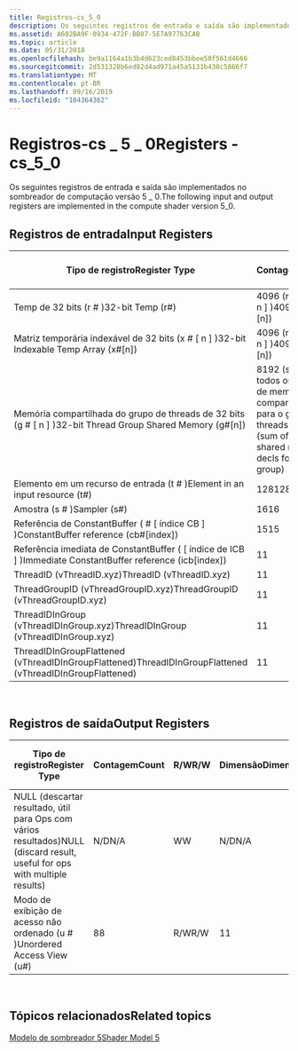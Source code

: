 ```yaml
---
title: Registros-cs_5_0
description: Os seguintes registros de entrada e saída são implementados no sombreador de computação versão 5 \_ 0.
ms.assetid: A602BA9F-0934-472F-BB07-5E7A97763CAB
ms.topic: article
ms.date: 05/31/2018
ms.openlocfilehash: be9a1164a1b3b4d623ced8453bbee50f561d4666
ms.sourcegitcommit: 2d531328b6ed82d4ad971a45a5131b430c5866f7
ms.translationtype: MT
ms.contentlocale: pt-BR
ms.lasthandoff: 09/16/2019
ms.locfileid: "104364362"
---
```

# <a name="registers---cs_5_0"></a><span data-ttu-id="1fbb6-103">Registros-cs \_ 5 \_ 0</span><span class="sxs-lookup"><span data-stu-id="1fbb6-103">Registers - cs\_5\_0</span></span>

<span data-ttu-id="1fbb6-104">Os seguintes registros de entrada e saída são implementados no sombreador de computação versão 5 \_ 0.</span><span class="sxs-lookup"><span data-stu-id="1fbb6-104">The following input and output registers are implemented in the compute shader version 5\_0.</span></span>

## <a name="input-registers"></a><span data-ttu-id="1fbb6-105">Registros de entrada</span><span class="sxs-lookup"><span data-stu-id="1fbb6-105">Input Registers</span></span>



| <span data-ttu-id="1fbb6-106">Tipo de registro</span><span class="sxs-lookup"><span data-stu-id="1fbb6-106">Register Type</span></span>                                        | <span data-ttu-id="1fbb6-107">Contagem</span><span class="sxs-lookup"><span data-stu-id="1fbb6-107">Count</span></span>                                                  | <span data-ttu-id="1fbb6-108">R/W</span><span class="sxs-lookup"><span data-stu-id="1fbb6-108">R/W</span></span> | <span data-ttu-id="1fbb6-109">Dimensão</span><span class="sxs-lookup"><span data-stu-id="1fbb6-109">Dimension</span></span>                        | <span data-ttu-id="1fbb6-110">Indexável por r\#</span><span class="sxs-lookup"><span data-stu-id="1fbb6-110">Indexable by r\#</span></span> | <span data-ttu-id="1fbb6-111">Padrões</span><span class="sxs-lookup"><span data-stu-id="1fbb6-111">Defaults</span></span> | <span data-ttu-id="1fbb6-112">Requer DCL</span><span class="sxs-lookup"><span data-stu-id="1fbb6-112">Requires DCL</span></span> |
|------------------------------------------------------|--------------------------------------------------------|-----|----------------------------------|------------------|----------|--------------|
| <span data-ttu-id="1fbb6-113">Temp de 32 bits (r \# )</span><span class="sxs-lookup"><span data-stu-id="1fbb6-113">32-bit Temp (r\#)</span></span>                                    | <span data-ttu-id="1fbb6-114">4096 (r \# + x \# \[ n \] )</span><span class="sxs-lookup"><span data-stu-id="1fbb6-114">4096(r\#+x\#\[n\])</span></span>                                     | <span data-ttu-id="1fbb6-115">R/W</span><span class="sxs-lookup"><span data-stu-id="1fbb6-115">R/W</span></span> | <span data-ttu-id="1fbb6-116">4</span><span class="sxs-lookup"><span data-stu-id="1fbb6-116">4</span></span>                                | <span data-ttu-id="1fbb6-117">Não</span><span class="sxs-lookup"><span data-stu-id="1fbb6-117">No</span></span>               | <span data-ttu-id="1fbb6-118">Nenhum</span><span class="sxs-lookup"><span data-stu-id="1fbb6-118">None</span></span>     | <span data-ttu-id="1fbb6-119">Yes</span><span class="sxs-lookup"><span data-stu-id="1fbb6-119">Yes</span></span>          |
| <span data-ttu-id="1fbb6-120">Matriz temporária indexável de 32 bits (x \# \[ n \] )</span><span class="sxs-lookup"><span data-stu-id="1fbb6-120">32-bit Indexable Temp Array (x\#\[n\])</span></span>               | <span data-ttu-id="1fbb6-121">4096 (r \# + x \# \[ n \] )</span><span class="sxs-lookup"><span data-stu-id="1fbb6-121">4096(r\#+x\#\[n\])</span></span>                                     | <span data-ttu-id="1fbb6-122">R/W</span><span class="sxs-lookup"><span data-stu-id="1fbb6-122">R/W</span></span> | <span data-ttu-id="1fbb6-123">4</span><span class="sxs-lookup"><span data-stu-id="1fbb6-123">4</span></span>                                | <span data-ttu-id="1fbb6-124">Sim</span><span class="sxs-lookup"><span data-stu-id="1fbb6-124">Yes</span></span>              | <span data-ttu-id="1fbb6-125">Nenhum</span><span class="sxs-lookup"><span data-stu-id="1fbb6-125">None</span></span>     | <span data-ttu-id="1fbb6-126">Yes</span><span class="sxs-lookup"><span data-stu-id="1fbb6-126">Yes</span></span>          |
| <span data-ttu-id="1fbb6-127">Memória compartilhada do grupo de threads de 32 bits (g \# \[ n \] )</span><span class="sxs-lookup"><span data-stu-id="1fbb6-127">32-bit Thread Group Shared Memory (g\#\[n\])</span></span>         | <span data-ttu-id="1fbb6-128">8192 (soma de todos os decls de memória compartilhada para o grupo de threads)</span><span class="sxs-lookup"><span data-stu-id="1fbb6-128">8192 (sum of all shared memory decls for thread group)</span></span> | <span data-ttu-id="1fbb6-129">R/W</span><span class="sxs-lookup"><span data-stu-id="1fbb6-129">R/W</span></span> | <span data-ttu-id="1fbb6-130">1 (pode ser declarada várias maneiras)</span><span class="sxs-lookup"><span data-stu-id="1fbb6-130">1 (can be declared various ways)</span></span> | <span data-ttu-id="1fbb6-131">Yes</span><span class="sxs-lookup"><span data-stu-id="1fbb6-131">Yes</span></span>              | <span data-ttu-id="1fbb6-132">Nenhum</span><span class="sxs-lookup"><span data-stu-id="1fbb6-132">None</span></span>     | <span data-ttu-id="1fbb6-133">Yes</span><span class="sxs-lookup"><span data-stu-id="1fbb6-133">Yes</span></span>          |
| <span data-ttu-id="1fbb6-134">Elemento em um recurso de entrada (t \# )</span><span class="sxs-lookup"><span data-stu-id="1fbb6-134">Element in an input resource (t\#)</span></span>                   | <span data-ttu-id="1fbb6-135">128</span><span class="sxs-lookup"><span data-stu-id="1fbb6-135">128</span></span>                                                    | <span data-ttu-id="1fbb6-136">R</span><span class="sxs-lookup"><span data-stu-id="1fbb6-136">R</span></span>   | <span data-ttu-id="1fbb6-137">1</span><span class="sxs-lookup"><span data-stu-id="1fbb6-137">1</span></span>                                | <span data-ttu-id="1fbb6-138">Não</span><span class="sxs-lookup"><span data-stu-id="1fbb6-138">No</span></span>               | <span data-ttu-id="1fbb6-139">Nenhum</span><span class="sxs-lookup"><span data-stu-id="1fbb6-139">None</span></span>     | <span data-ttu-id="1fbb6-140">Yes</span><span class="sxs-lookup"><span data-stu-id="1fbb6-140">Yes</span></span>          |
| <span data-ttu-id="1fbb6-141">Amostra (s \# )</span><span class="sxs-lookup"><span data-stu-id="1fbb6-141">Sampler (s\#)</span></span>                                        | <span data-ttu-id="1fbb6-142">16</span><span class="sxs-lookup"><span data-stu-id="1fbb6-142">16</span></span>                                                     | <span data-ttu-id="1fbb6-143">R</span><span class="sxs-lookup"><span data-stu-id="1fbb6-143">R</span></span>   | <span data-ttu-id="1fbb6-144">1</span><span class="sxs-lookup"><span data-stu-id="1fbb6-144">1</span></span>                                | <span data-ttu-id="1fbb6-145">Não</span><span class="sxs-lookup"><span data-stu-id="1fbb6-145">No</span></span>               | <span data-ttu-id="1fbb6-146">Nenhum</span><span class="sxs-lookup"><span data-stu-id="1fbb6-146">None</span></span>     | <span data-ttu-id="1fbb6-147">Yes</span><span class="sxs-lookup"><span data-stu-id="1fbb6-147">Yes</span></span>          |
| <span data-ttu-id="1fbb6-148">Referência de ConstantBuffer ( \# \[ índice CB \] )</span><span class="sxs-lookup"><span data-stu-id="1fbb6-148">ConstantBuffer reference (cb\#\[index\])</span></span>             | <span data-ttu-id="1fbb6-149">15</span><span class="sxs-lookup"><span data-stu-id="1fbb6-149">15</span></span>                                                     | <span data-ttu-id="1fbb6-150">R</span><span class="sxs-lookup"><span data-stu-id="1fbb6-150">R</span></span>   | <span data-ttu-id="1fbb6-151">4</span><span class="sxs-lookup"><span data-stu-id="1fbb6-151">4</span></span>                                | <span data-ttu-id="1fbb6-152">Sim (conteúdo)</span><span class="sxs-lookup"><span data-stu-id="1fbb6-152">Yes (contents)</span></span>   | <span data-ttu-id="1fbb6-153">Nenhum</span><span class="sxs-lookup"><span data-stu-id="1fbb6-153">None</span></span>     | <span data-ttu-id="1fbb6-154">Yes</span><span class="sxs-lookup"><span data-stu-id="1fbb6-154">Yes</span></span>          |
| <span data-ttu-id="1fbb6-155">Referência imediata de ConstantBuffer ( \[ índice de ICB \] )</span><span class="sxs-lookup"><span data-stu-id="1fbb6-155">Immediate ConstantBuffer reference (icb\[index\])</span></span>    | <span data-ttu-id="1fbb6-156">1</span><span class="sxs-lookup"><span data-stu-id="1fbb6-156">1</span></span>                                                      | <span data-ttu-id="1fbb6-157">R</span><span class="sxs-lookup"><span data-stu-id="1fbb6-157">R</span></span>   | <span data-ttu-id="1fbb6-158">4</span><span class="sxs-lookup"><span data-stu-id="1fbb6-158">4</span></span>                                | <span data-ttu-id="1fbb6-159">Sim (conteúdo)</span><span class="sxs-lookup"><span data-stu-id="1fbb6-159">Yes(contents)</span></span>    | <span data-ttu-id="1fbb6-160">Nenhum</span><span class="sxs-lookup"><span data-stu-id="1fbb6-160">None</span></span>     | <span data-ttu-id="1fbb6-161">Yes</span><span class="sxs-lookup"><span data-stu-id="1fbb6-161">Yes</span></span>          |
| <span data-ttu-id="1fbb6-162">ThreadID (vThreadID.xyz)</span><span class="sxs-lookup"><span data-stu-id="1fbb6-162">ThreadID (vThreadID.xyz)</span></span>                             | <span data-ttu-id="1fbb6-163">1</span><span class="sxs-lookup"><span data-stu-id="1fbb6-163">1</span></span>                                                      | <span data-ttu-id="1fbb6-164">R</span><span class="sxs-lookup"><span data-stu-id="1fbb6-164">R</span></span>   | <span data-ttu-id="1fbb6-165">3</span><span class="sxs-lookup"><span data-stu-id="1fbb6-165">3</span></span>                                | <span data-ttu-id="1fbb6-166">Não</span><span class="sxs-lookup"><span data-stu-id="1fbb6-166">No</span></span>               | <span data-ttu-id="1fbb6-167">N/D</span><span class="sxs-lookup"><span data-stu-id="1fbb6-167">N/A</span></span>      | <span data-ttu-id="1fbb6-168">Sim</span><span class="sxs-lookup"><span data-stu-id="1fbb6-168">Yes</span></span>          |
| <span data-ttu-id="1fbb6-169">ThreadGroupID (vThreadGroupID.xyz)</span><span class="sxs-lookup"><span data-stu-id="1fbb6-169">ThreadGroupID (vThreadGroupID.xyz)</span></span>                   | <span data-ttu-id="1fbb6-170">1</span><span class="sxs-lookup"><span data-stu-id="1fbb6-170">1</span></span>                                                      | <span data-ttu-id="1fbb6-171">R</span><span class="sxs-lookup"><span data-stu-id="1fbb6-171">R</span></span>   | <span data-ttu-id="1fbb6-172">3</span><span class="sxs-lookup"><span data-stu-id="1fbb6-172">3</span></span>                                | <span data-ttu-id="1fbb6-173">Não</span><span class="sxs-lookup"><span data-stu-id="1fbb6-173">No</span></span>               | <span data-ttu-id="1fbb6-174">N/D</span><span class="sxs-lookup"><span data-stu-id="1fbb6-174">N/A</span></span>      | <span data-ttu-id="1fbb6-175">Sim</span><span class="sxs-lookup"><span data-stu-id="1fbb6-175">Yes</span></span>          |
| <span data-ttu-id="1fbb6-176">ThreadIDInGroup (vThreadIDInGroup.xyz)</span><span class="sxs-lookup"><span data-stu-id="1fbb6-176">ThreadIDInGroup (vThreadIDInGroup.xyz)</span></span>               | <span data-ttu-id="1fbb6-177">1</span><span class="sxs-lookup"><span data-stu-id="1fbb6-177">1</span></span>                                                      | <span data-ttu-id="1fbb6-178">R</span><span class="sxs-lookup"><span data-stu-id="1fbb6-178">R</span></span>   | <span data-ttu-id="1fbb6-179">3</span><span class="sxs-lookup"><span data-stu-id="1fbb6-179">3</span></span>                                | <span data-ttu-id="1fbb6-180">Não</span><span class="sxs-lookup"><span data-stu-id="1fbb6-180">No</span></span>               | <span data-ttu-id="1fbb6-181">N/D</span><span class="sxs-lookup"><span data-stu-id="1fbb6-181">N/A</span></span>      | <span data-ttu-id="1fbb6-182">Sim</span><span class="sxs-lookup"><span data-stu-id="1fbb6-182">Yes</span></span>          |
| <span data-ttu-id="1fbb6-183">ThreadIDInGroupFlattened (vThreadIDInGroupFlattened)</span><span class="sxs-lookup"><span data-stu-id="1fbb6-183">ThreadIDInGroupFlattened (vThreadIDInGroupFlattened)</span></span> | <span data-ttu-id="1fbb6-184">1</span><span class="sxs-lookup"><span data-stu-id="1fbb6-184">1</span></span>                                                      | <span data-ttu-id="1fbb6-185">R</span><span class="sxs-lookup"><span data-stu-id="1fbb6-185">R</span></span>   | <span data-ttu-id="1fbb6-186">1</span><span class="sxs-lookup"><span data-stu-id="1fbb6-186">1</span></span>                                | <span data-ttu-id="1fbb6-187">Não</span><span class="sxs-lookup"><span data-stu-id="1fbb6-187">No</span></span>               | <span data-ttu-id="1fbb6-188">N/D</span><span class="sxs-lookup"><span data-stu-id="1fbb6-188">N/A</span></span>      | <span data-ttu-id="1fbb6-189">Sim</span><span class="sxs-lookup"><span data-stu-id="1fbb6-189">Yes</span></span>          |



 

## <a name="output-registers"></a><span data-ttu-id="1fbb6-190">Registros de saída</span><span class="sxs-lookup"><span data-stu-id="1fbb6-190">Output Registers</span></span>



| <span data-ttu-id="1fbb6-191">Tipo de registro</span><span class="sxs-lookup"><span data-stu-id="1fbb6-191">Register Type</span></span>                                               | <span data-ttu-id="1fbb6-192">Contagem</span><span class="sxs-lookup"><span data-stu-id="1fbb6-192">Count</span></span> | <span data-ttu-id="1fbb6-193">R/W</span><span class="sxs-lookup"><span data-stu-id="1fbb6-193">R/W</span></span> | <span data-ttu-id="1fbb6-194">Dimensão</span><span class="sxs-lookup"><span data-stu-id="1fbb6-194">Dimension</span></span> | <span data-ttu-id="1fbb6-195">Indexável por r\#</span><span class="sxs-lookup"><span data-stu-id="1fbb6-195">Indexable by r\#</span></span> | <span data-ttu-id="1fbb6-196">Padrões</span><span class="sxs-lookup"><span data-stu-id="1fbb6-196">Defaults</span></span> | <span data-ttu-id="1fbb6-197">Requer DCL</span><span class="sxs-lookup"><span data-stu-id="1fbb6-197">Requires DCL</span></span> |
|-------------------------------------------------------------|-------|-----|-----------|------------------|----------|--------------|
| <span data-ttu-id="1fbb6-198">NULL (descartar resultado, útil para Ops com vários resultados)</span><span class="sxs-lookup"><span data-stu-id="1fbb6-198">NULL (discard result, useful for ops with multiple results)</span></span> | <span data-ttu-id="1fbb6-199">N/D</span><span class="sxs-lookup"><span data-stu-id="1fbb6-199">N/A</span></span>   | <span data-ttu-id="1fbb6-200">W</span><span class="sxs-lookup"><span data-stu-id="1fbb6-200">W</span></span>   | <span data-ttu-id="1fbb6-201">N/D</span><span class="sxs-lookup"><span data-stu-id="1fbb6-201">N/A</span></span>       | <span data-ttu-id="1fbb6-202">N/D</span><span class="sxs-lookup"><span data-stu-id="1fbb6-202">N/A</span></span>              | <span data-ttu-id="1fbb6-203">N/D</span><span class="sxs-lookup"><span data-stu-id="1fbb6-203">N/A</span></span>      | <span data-ttu-id="1fbb6-204">Não</span><span class="sxs-lookup"><span data-stu-id="1fbb6-204">No</span></span>           |
| <span data-ttu-id="1fbb6-205">Modo de exibição de acesso não ordenado (u \# )</span><span class="sxs-lookup"><span data-stu-id="1fbb6-205">Unordered Access View (u\#)</span></span>                                 | <span data-ttu-id="1fbb6-206">8</span><span class="sxs-lookup"><span data-stu-id="1fbb6-206">8</span></span>     | <span data-ttu-id="1fbb6-207">R/W</span><span class="sxs-lookup"><span data-stu-id="1fbb6-207">R/W</span></span> | <span data-ttu-id="1fbb6-208">1</span><span class="sxs-lookup"><span data-stu-id="1fbb6-208">1</span></span>         | <span data-ttu-id="1fbb6-209">Não</span><span class="sxs-lookup"><span data-stu-id="1fbb6-209">No</span></span>               | <span data-ttu-id="1fbb6-210">Não</span><span class="sxs-lookup"><span data-stu-id="1fbb6-210">No</span></span>       | <span data-ttu-id="1fbb6-211">Sim</span><span class="sxs-lookup"><span data-stu-id="1fbb6-211">Yes</span></span>          |



 

## <a name="related-topics"></a><span data-ttu-id="1fbb6-212">Tópicos relacionados</span><span class="sxs-lookup"><span data-stu-id="1fbb6-212">Related topics</span></span>

<dl> <dt>

[<span data-ttu-id="1fbb6-213">Modelo de sombreador 5</span><span class="sxs-lookup"><span data-stu-id="1fbb6-213">Shader Model 5</span></span>](d3d11-graphics-reference-sm5.md)
</dt> </dl>

 

 




